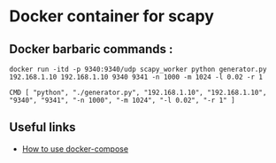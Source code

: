 # Docker container for scapy

## Docker barbaric commands :

`docker run -itd -p 9340:9340/udp scapy_worker python generator.py 192.168.1.10 192.168.1.10 9340 9341 -n 1000 -m 1024 -l 0.02 -r 1`

`CMD [ "python", "./generator.py", "192.168.1.10", "192.168.1.10", "9340", "9341", "-n 1000", "-m 1024", "-l 0.02", "-r 1" ]`

## Useful links
- [How to use docker-compose](https://pspdfkit.com/blog/2018/how-to-use-docker-compose-to-run-multiple-instances-of-a-service-in-development/)
